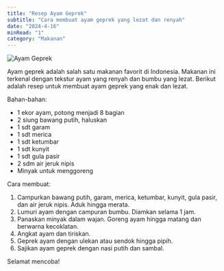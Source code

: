 ```yaml
---
title: "Resep Ayam Geprek"
subtitle: "Cara membuat ayam geprek yang lezat dan renyah"
date: "2024-4-16"
minRead: "1"
category: "Makanan"
---
```


![Ayam Geprek](/images/ayam-geprek.jpg)


Ayam geprek adalah salah satu makanan favorit di Indonesia. Makanan ini terkenal dengan tekstur ayam yang renyah dan bumbu yang lezat. Berikut adalah resep untuk membuat ayam geprek yang enak dan lezat.

Bahan-bahan:
- 1 ekor ayam, potong menjadi 8 bagian
- 2 siung bawang putih, haluskan
- 1 sdt garam
- 1 sdt merica
- 1 sdt ketumbar
- 1 sdt kunyit
- 1 sdt gula pasir
- 2 sdm air jeruk nipis
- Minyak untuk menggoreng

Cara membuat:
1. Campurkan bawang putih, garam, merica, ketumbar, kunyit, gula pasir, dan air jeruk nipis. Aduk hingga merata.
2. Lumuri ayam dengan campuran bumbu. Diamkan selama 1 jam.
3. Panaskan minyak dalam wajan. Goreng ayam hingga matang dan berwarna kecoklatan.
4. Angkat ayam dan tiriskan.
5. Geprek ayam dengan ulekan atau sendok hingga pipih.
6. Sajikan ayam geprek dengan nasi putih dan sambal.

Selamat mencoba!
